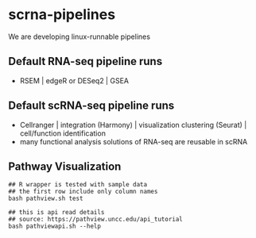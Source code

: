 # scrna-pipelines
We are developing linux-runnable pipelines

## Default RNA-seq pipeline runs
- RSEM | edgeR or DESeq2 | GSEA

## Default scRNA-seq pipeline runs
- Cellranger | integration (Harmony) | visualization clustering (Seurat) | cell/function identification 
- many functional analysis solutions of RNA-seq are reusable in scRNA

## Pathway Visualization
```
## R wrapper is tested with sample data
## the first row include only column names
bash pathview.sh test

## this is api read details
## source: https://pathview.uncc.edu/api_tutorial
bash pathviewapi.sh --help
```
